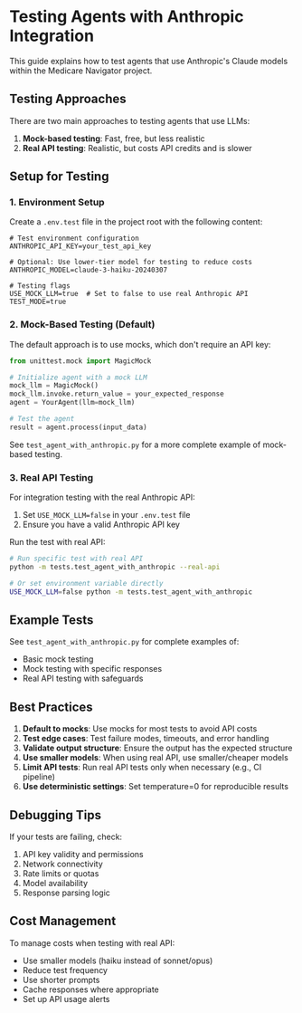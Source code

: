 # Testing Agents with Anthropic Integration

This guide explains how to test agents that use Anthropic's Claude models within the Medicare Navigator project.

## Testing Approaches

There are two main approaches to testing agents that use LLMs:

1. **Mock-based testing**: Fast, free, but less realistic
2. **Real API testing**: Realistic, but costs API credits and is slower

## Setup for Testing

### 1. Environment Setup

Create a `.env.test` file in the project root with the following content:

```env
# Test environment configuration
ANTHROPIC_API_KEY=your_test_api_key

# Optional: Use lower-tier model for testing to reduce costs
ANTHROPIC_MODEL=claude-3-haiku-20240307

# Testing flags
USE_MOCK_LLM=true  # Set to false to use real Anthropic API
TEST_MODE=true
```

### 2. Mock-Based Testing (Default)

The default approach is to use mocks, which don't require an API key:

```python
from unittest.mock import MagicMock

# Initialize agent with a mock LLM
mock_llm = MagicMock()
mock_llm.invoke.return_value = your_expected_response
agent = YourAgent(llm=mock_llm)

# Test the agent
result = agent.process(input_data)
```

See `test_agent_with_anthropic.py` for a more complete example of mock-based testing.

### 3. Real API Testing

For integration testing with the real Anthropic API:

1. Set `USE_MOCK_LLM=false` in your `.env.test` file
2. Ensure you have a valid Anthropic API key

Run the test with real API:

```bash
# Run specific test with real API
python -m tests.test_agent_with_anthropic --real-api

# Or set environment variable directly
USE_MOCK_LLM=false python -m tests.test_agent_with_anthropic
```

## Example Tests

See `test_agent_with_anthropic.py` for complete examples of:
- Basic mock testing
- Mock testing with specific responses
- Real API testing with safeguards

## Best Practices

1. **Default to mocks**: Use mocks for most tests to avoid API costs
2. **Test edge cases**: Test failure modes, timeouts, and error handling
3. **Validate output structure**: Ensure the output has the expected structure
4. **Use smaller models**: When using real API, use smaller/cheaper models
5. **Limit API tests**: Run real API tests only when necessary (e.g., CI pipeline)
6. **Use deterministic settings**: Set temperature=0 for reproducible results

## Debugging Tips

If your tests are failing, check:

1. API key validity and permissions
2. Network connectivity
3. Rate limits or quotas
4. Model availability
5. Response parsing logic

## Cost Management

To manage costs when testing with real API:
- Use smaller models (haiku instead of sonnet/opus)
- Reduce test frequency
- Use shorter prompts
- Cache responses where appropriate
- Set up API usage alerts 
